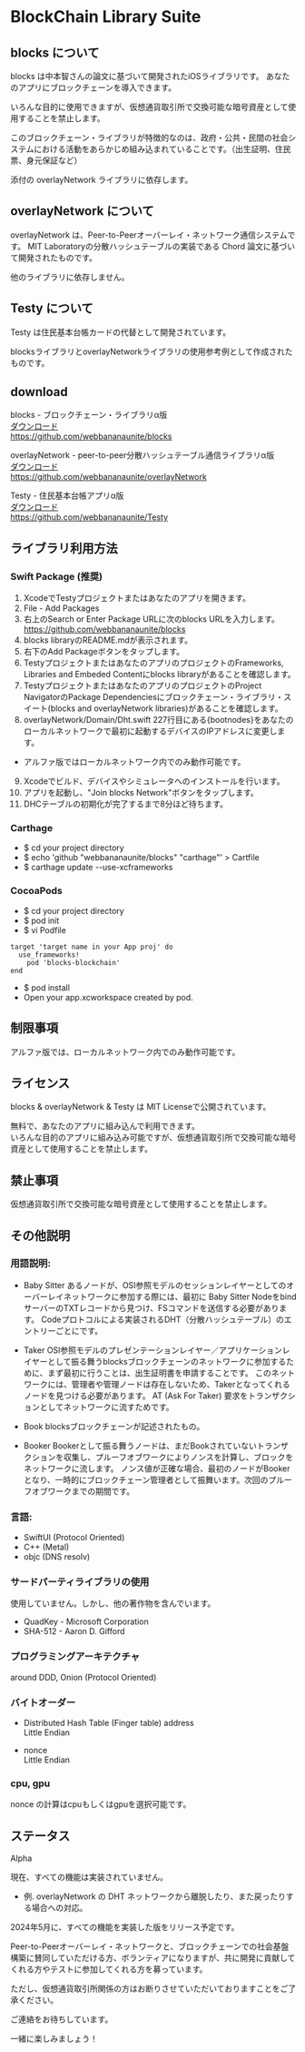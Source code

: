 # BlockChain Library Suite

## blocks について
blocks は中本智さんの論文に基づいて開発されたiOSライブラリです。
あなたのアプリにブロックチェーンを導入できます。

いろんな目的に使用できますが、仮想通貨取引所で交換可能な暗号資産として使用することを禁止します。

このブロックチェーン・ライブラリが特徴的なのは、政府・公共・民間の社会システムにおける活動をあらかじめ組み込まれていることです。（出生証明、住民票、身元保証など）

添付の overlayNetwork ライブラリに依存します。

## overlayNetwork について
overlayNetwork は、Peer-to-Peerオーバーレイ・ネットワーク通信システムです。
MIT Laboratoryの分散ハッシュテーブルの実装である Chord 論文に基づいて開発されたものです。

他のライブラリに依存しません。

## Testy について
Testy は住民基本台帳カードの代替として開発されています。

blocksライブラリとoverlayNetworkライブラリの使用参考例として作成されたものです。

## download

blocks - ブロックチェーン・ライブラリα版  
[ダウンロード](https://github.com/webbananaunite/blocks)  
https://github.com/webbananaunite/blocks  
 
overlayNetwork - peer-to-peer分散ハッシュテーブル通信ライブラリα版  
[ダウンロード](https://github.com/webbananaunite/overlayNetwork)  
https://github.com/webbananaunite/overlayNetwork  
 
Testy - 住民基本台帳アプリα版  
[ダウンロード](https://github.com/webbananaunite/Testy)  
https://github.com/webbananaunite/Testy  

## ライブラリ利用方法
### Swift Package (推奨)
1) XcodeでTestyプロジェクトまたはあなたのアプリを開きます。  
2) File - Add Packages
3) 右上のSearch or Enter Package URLに次のblocks URLを入力します。
https://github.com/webbananaunite/blocks
4) blocks libraryのREADME.mdが表示されます。
5) 右下のAdd Packageボタンをタップします。
6) TestyプロジェクトまたはあなたのアプリのプロジェクトのFrameworks, Libraries and Embeded Contentにblocks libraryがあることを確認します。 
7) TestyプロジェクトまたはあなたのアプリのプロジェクトのProject NavigatorのPackage Dependenciesにブロックチェーン・ライブラリ・スイート(blocks and overlayNetwork libraries)があることを確認します。
8) overlayNetwork/Domain/Dht.swift 227行目にある{bootnodes}をあなたのローカルネットワークで最初に起動するデバイスのIPアドレスに変更します。  
* アルファ版ではローカルネットワーク内でのみ動作可能です。
9) Xcodeでビルド、デバイスやシミュレータへのインストールを行います。  
10) アプリを起動し、"Join blocks Network"ボタンをタップします。  
11) DHCテーブルの初期化が完了するまで8分ほど待ちます。  
### Carthage
- $ cd your project directory
- $ echo 'github "webbananaunite/blocks" "carthage"' > Cartfile
- $ carthage update --use-xcframeworks
### CocoaPods
- $ cd your project directory
- $ pod init
- $ vi Podfile
```
target 'target name in your App proj' do
  use_frameworks!
	pod 'blocks-blockchain'
end
```
- $ pod install
- Open your app.xcworkspace created by pod.

## 制限事項
アルファ版では、ローカルネットワーク内でのみ動作可能です。

## ライセンス
blocks & overlayNetwork & Testy は MIT Licenseで公開されています。  

無料で、あなたのアプリに組み込んで利用できます。  
いろんな目的のアプリに組み込み可能ですが、仮想通貨取引所で交換可能な暗号資産として使用することを禁止します。

## 禁止事項
仮想通貨取引所で交換可能な暗号資産として使用することを禁止します。

## その他説明
### 用語説明:
- Baby Sitter
あるノードが、OSI参照モデルのセッションレイヤーとしてのオーバーレイネットワークに参加する際には、最初に Baby Sitter NodeをbindサーバーのTXTレコードから見つけ、FSコマンドを送信する必要があります。
Codeプロトコルによる実装されるDHT（分散ハッシュテーブル）のエントリーごとにです。

- Taker
OSI参照モデルのプレゼンテーションレイヤー／アプリケーションレイヤーとして振る舞うblocksブロックチェーンのネットワークに参加するために、まず最初に行うことは、出生証明書を申請することです。
このネットワークには、管理者や管理ノードは存在しないため、Takerとなってくれるノードを見つける必要があります。
AT (Ask For Taker) 要求をトランザクションとしてネットワークに流すためです。

- Book
blocksブロックチェーンが記述されたもの。

- Booker
Bookerとして振る舞うノードは、まだBookされていないトランザクションを収集し、プルーフオブワークによりノンスを計算し、ブロックをネットワークに流します。
ノンス値が正確な場合、最初のノードがBookerとなり、一時的にブロックチェーン管理者として振舞います。次回のプルーフオブワークまでの期間です。

### 言語:  
- SwiftUI (Protocol Oriented) 
- C++ (Metal) 
- objc (DNS resolv)

### サードパーティライブラリの使用
使用していません。しかし、他の著作物を含んでいます。
- QuadKey - Microsoft Corporation  
- SHA-512 - Aaron D. Gifford

### プログラミングアーキテクチャ  
around DDD, Onion (Protocol Oriented)

### バイトオーダー  
- Distributed Hash Table (Finger table) address  
Little Endian

- nonce  
Little Endian

### cpu, gpu
nonce の計算はcpuもしくはgpuを選択可能です。

## ステータス
Alpha  

現在、すべての機能は実装されていません。
- 例. overlayNetwork の DHT ネットワークから離脱したり、また戻ったりする場合への対応。  

2024年5月に、すべての機能を実装した版をリリース予定です。  

Peer-to-Peerオーバーレイ・ネットワークと、ブロックチェーンでの社会基盤構築に賛同していただける方、ボランティアになりますが、共に開発に貢献してくれる方やテストに参加してくれる方を募っています。  

ただし、仮想通貨取引所関係の方はお断りさせていただいておりますことをご了承ください。  

ご連絡をお待ちしています。  

一緒に楽しみましょう！
